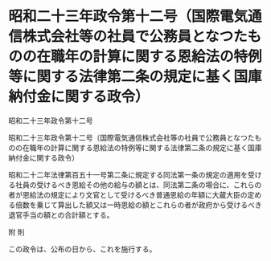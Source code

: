# 昭和二十三年政令第十二号（国際電気通信株式会社等の社員で公務員となつたものの在職年の計算に関する恩給法の特例等に関する法律第二条の規定に基く国庫納付金に関する政令）

昭和二十三年政令第十二号

昭和二十三年政令第十二号（国際電気通信株式会社等の社員で公務員となつたものの在職年の計算に関する恩給法の特例等に関する法律第二条の規定に基く国庫納付金に関する政令）

昭和二十二年法律第百五十一号第二条に規定する同法第一条の規定の適用を受ける社員の受けるべき恩給その他の給与の額とは、同法第二条の場合に、これらの者が恩給法の規定により文官として受けるべき普通恩給の年額に大蔵大臣の定める倍数を乗じて算出した額又は一時恩給の額とこれらの者が政府から受けるべき退官手当の額との合計額とする。

附 則

この政令は、公布の日から、これを施行する。
